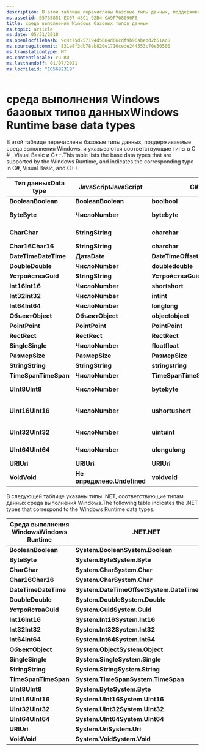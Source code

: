 ```yaml
---
description: В этой таблице перечислены базовые типы данных, поддерживаемые среда выполнения Windows, и указываются соответствующие типы в C \# , Visual Basic и C++.
ms.assetid: B5735851-EC07-48C1-92B4-CA9F768096F6
title: среда выполнения Windows базовых типов данных
ms.topic: article
ms.date: 05/31/2018
ms.openlocfilehash: 9c9c75d257194d5684d66cdf9b96abebd2b51ac8
ms.sourcegitcommit: 831e8f3db78ab820e1710cede244553c70e50500
ms.translationtype: MT
ms.contentlocale: ru-RU
ms.lasthandoff: 01/07/2021
ms.locfileid: "105692319"
---
```

# <a name="windows-runtime-base-data-types"></a><span data-ttu-id="03a73-103">среда выполнения Windows базовых типов данных</span><span class="sxs-lookup"><span data-stu-id="03a73-103">Windows Runtime base data types</span></span>

<span data-ttu-id="03a73-104">В этой таблице перечислены базовые типы данных, поддерживаемые среда выполнения Windows, и указываются соответствующие типы в C \# , Visual Basic и C++.</span><span class="sxs-lookup"><span data-stu-id="03a73-104">This table lists the base data types that are supported by the Windows Runtime, and indicates the corresponding type in C\#, Visual Basic, and C++.</span></span>



| <span data-ttu-id="03a73-105">Тип данных</span><span class="sxs-lookup"><span data-stu-id="03a73-105">Data type</span></span>    | <span data-ttu-id="03a73-106">JavaScript</span><span class="sxs-lookup"><span data-stu-id="03a73-106">JavaScript</span></span>    | <span data-ttu-id="03a73-107">C\#</span><span class="sxs-lookup"><span data-stu-id="03a73-107">C\#</span></span>                | <span data-ttu-id="03a73-108">VB</span><span class="sxs-lookup"><span data-stu-id="03a73-108">VB</span></span>                 | <span data-ttu-id="03a73-109">C++</span><span class="sxs-lookup"><span data-stu-id="03a73-109">C++</span></span>                    |
|--------------|---------------|--------------------|--------------------|------------------------|
| <span data-ttu-id="03a73-110">**Boolean**</span><span class="sxs-lookup"><span data-stu-id="03a73-110">**Boolean**</span></span>  | <span data-ttu-id="03a73-111">**Boolean**</span><span class="sxs-lookup"><span data-stu-id="03a73-111">**Boolean**</span></span>   | <span data-ttu-id="03a73-112">**bool**</span><span class="sxs-lookup"><span data-stu-id="03a73-112">**bool**</span></span>           | <span data-ttu-id="03a73-113">**Boolean**</span><span class="sxs-lookup"><span data-stu-id="03a73-113">**Boolean**</span></span>        | <span data-ttu-id="03a73-114">**bool**</span><span class="sxs-lookup"><span data-stu-id="03a73-114">**bool**</span></span>               |
| <span data-ttu-id="03a73-115">**Byte**</span><span class="sxs-lookup"><span data-stu-id="03a73-115">**Byte**</span></span>     | <span data-ttu-id="03a73-116">**Число**</span><span class="sxs-lookup"><span data-stu-id="03a73-116">**Number**</span></span>    | <span data-ttu-id="03a73-117">**byte**</span><span class="sxs-lookup"><span data-stu-id="03a73-117">**byte**</span></span>           | <span data-ttu-id="03a73-118">**Byte**</span><span class="sxs-lookup"><span data-stu-id="03a73-118">**Byte**</span></span>           | <span data-ttu-id="03a73-119">**unsigned char**</span><span class="sxs-lookup"><span data-stu-id="03a73-119">**unsigned char**</span></span>      |
| <span data-ttu-id="03a73-120">**Char**</span><span class="sxs-lookup"><span data-stu-id="03a73-120">**Char**</span></span>     | <span data-ttu-id="03a73-121">**String**</span><span class="sxs-lookup"><span data-stu-id="03a73-121">**String**</span></span>    | <span data-ttu-id="03a73-122">**char**</span><span class="sxs-lookup"><span data-stu-id="03a73-122">**char**</span></span>           | <span data-ttu-id="03a73-123">**Char**</span><span class="sxs-lookup"><span data-stu-id="03a73-123">**Char**</span></span>           | <span data-ttu-id="03a73-124">**unsigned char**</span><span class="sxs-lookup"><span data-stu-id="03a73-124">**unsigned char**</span></span>      |
| <span data-ttu-id="03a73-125">**Char16**</span><span class="sxs-lookup"><span data-stu-id="03a73-125">**Char16**</span></span>   | <span data-ttu-id="03a73-126">**String**</span><span class="sxs-lookup"><span data-stu-id="03a73-126">**String**</span></span>    | <span data-ttu-id="03a73-127">**char**</span><span class="sxs-lookup"><span data-stu-id="03a73-127">**char**</span></span>           | <span data-ttu-id="03a73-128">**Char**</span><span class="sxs-lookup"><span data-stu-id="03a73-128">**Char**</span></span>           | <span data-ttu-id="03a73-129">**WCHAR \_ t**</span><span class="sxs-lookup"><span data-stu-id="03a73-129">**wchar\_t**</span></span>           |
| <span data-ttu-id="03a73-130">**DateTime**</span><span class="sxs-lookup"><span data-stu-id="03a73-130">**DateTime**</span></span> | <span data-ttu-id="03a73-131">**Дата**</span><span class="sxs-lookup"><span data-stu-id="03a73-131">**Date**</span></span>      | <span data-ttu-id="03a73-132">**DateTimeOffset**</span><span class="sxs-lookup"><span data-stu-id="03a73-132">**DateTimeOffset**</span></span> | <span data-ttu-id="03a73-133">**DateTimeOffset**</span><span class="sxs-lookup"><span data-stu-id="03a73-133">**DateTimeOffset**</span></span> | <span data-ttu-id="03a73-134">**DateTime**</span><span class="sxs-lookup"><span data-stu-id="03a73-134">**DateTime**</span></span>           |
| <span data-ttu-id="03a73-135">**Double**</span><span class="sxs-lookup"><span data-stu-id="03a73-135">**Double**</span></span>   | <span data-ttu-id="03a73-136">**Число**</span><span class="sxs-lookup"><span data-stu-id="03a73-136">**Number**</span></span>    | <span data-ttu-id="03a73-137">**double**</span><span class="sxs-lookup"><span data-stu-id="03a73-137">**double**</span></span>         | <span data-ttu-id="03a73-138">**Double**</span><span class="sxs-lookup"><span data-stu-id="03a73-138">**Double**</span></span>         | <span data-ttu-id="03a73-139">**double**</span><span class="sxs-lookup"><span data-stu-id="03a73-139">**double**</span></span>             |
| <span data-ttu-id="03a73-140">**Устройства**</span><span class="sxs-lookup"><span data-stu-id="03a73-140">**Guid**</span></span>     | <span data-ttu-id="03a73-141">**String**</span><span class="sxs-lookup"><span data-stu-id="03a73-141">**String**</span></span>    | <span data-ttu-id="03a73-142">**Устройства**</span><span class="sxs-lookup"><span data-stu-id="03a73-142">**Guid**</span></span>           | <span data-ttu-id="03a73-143">**Устройства**</span><span class="sxs-lookup"><span data-stu-id="03a73-143">**Guid**</span></span>           | <span data-ttu-id="03a73-144">**Устройства**</span><span class="sxs-lookup"><span data-stu-id="03a73-144">**Guid**</span></span>               |
| <span data-ttu-id="03a73-145">**Int16**</span><span class="sxs-lookup"><span data-stu-id="03a73-145">**Int16**</span></span>    | <span data-ttu-id="03a73-146">**Число**</span><span class="sxs-lookup"><span data-stu-id="03a73-146">**Number**</span></span>    | <span data-ttu-id="03a73-147">**short**</span><span class="sxs-lookup"><span data-stu-id="03a73-147">**short**</span></span>          | <span data-ttu-id="03a73-148">**Short**</span><span class="sxs-lookup"><span data-stu-id="03a73-148">**Short**</span></span>          | <span data-ttu-id="03a73-149">**short**</span><span class="sxs-lookup"><span data-stu-id="03a73-149">**short**</span></span>              |
| <span data-ttu-id="03a73-150">**Int32**</span><span class="sxs-lookup"><span data-stu-id="03a73-150">**Int32**</span></span>    | <span data-ttu-id="03a73-151">**Число**</span><span class="sxs-lookup"><span data-stu-id="03a73-151">**Number**</span></span>    | <span data-ttu-id="03a73-152">**int**</span><span class="sxs-lookup"><span data-stu-id="03a73-152">**int**</span></span>            | <span data-ttu-id="03a73-153">**Integer**</span><span class="sxs-lookup"><span data-stu-id="03a73-153">**Integer**</span></span>        | <span data-ttu-id="03a73-154">**int**</span><span class="sxs-lookup"><span data-stu-id="03a73-154">**int**</span></span>                |
| <span data-ttu-id="03a73-155">**Int64**</span><span class="sxs-lookup"><span data-stu-id="03a73-155">**Int64**</span></span>    | <span data-ttu-id="03a73-156">**Число**</span><span class="sxs-lookup"><span data-stu-id="03a73-156">**Number**</span></span>    | <span data-ttu-id="03a73-157">**long**</span><span class="sxs-lookup"><span data-stu-id="03a73-157">**long**</span></span>           | <span data-ttu-id="03a73-158">**Long**</span><span class="sxs-lookup"><span data-stu-id="03a73-158">**Long**</span></span>           | <span data-ttu-id="03a73-159">**\_\_Int64**</span><span class="sxs-lookup"><span data-stu-id="03a73-159">**\_\_int64**</span></span>          |
| <span data-ttu-id="03a73-160">**Объект**</span><span class="sxs-lookup"><span data-stu-id="03a73-160">**Object**</span></span>   | <span data-ttu-id="03a73-161">**Объект**</span><span class="sxs-lookup"><span data-stu-id="03a73-161">**Object**</span></span>    | <span data-ttu-id="03a73-162">**object**</span><span class="sxs-lookup"><span data-stu-id="03a73-162">**object**</span></span>         | <span data-ttu-id="03a73-163">**Объект**</span><span class="sxs-lookup"><span data-stu-id="03a73-163">**Object**</span></span>         | <span data-ttu-id="03a73-164">**Object^**</span><span class="sxs-lookup"><span data-stu-id="03a73-164">**Object^**</span></span>            |
| <span data-ttu-id="03a73-165">**Point**</span><span class="sxs-lookup"><span data-stu-id="03a73-165">**Point**</span></span>    | <span data-ttu-id="03a73-166">**Point**</span><span class="sxs-lookup"><span data-stu-id="03a73-166">**Point**</span></span>     | <span data-ttu-id="03a73-167">**Point**</span><span class="sxs-lookup"><span data-stu-id="03a73-167">**Point**</span></span>          | <span data-ttu-id="03a73-168">**Point**</span><span class="sxs-lookup"><span data-stu-id="03a73-168">**Point**</span></span>          | <span data-ttu-id="03a73-169">**Point**</span><span class="sxs-lookup"><span data-stu-id="03a73-169">**Point**</span></span>              |
| <span data-ttu-id="03a73-170">**Rect**</span><span class="sxs-lookup"><span data-stu-id="03a73-170">**Rect**</span></span>     | <span data-ttu-id="03a73-171">**Rect**</span><span class="sxs-lookup"><span data-stu-id="03a73-171">**Rect**</span></span>      | <span data-ttu-id="03a73-172">**Rect**</span><span class="sxs-lookup"><span data-stu-id="03a73-172">**Rect**</span></span>           | <span data-ttu-id="03a73-173">**Rect**</span><span class="sxs-lookup"><span data-stu-id="03a73-173">**Rect**</span></span>           | <span data-ttu-id="03a73-174">**Rect**</span><span class="sxs-lookup"><span data-stu-id="03a73-174">**Rect**</span></span>               |
| <span data-ttu-id="03a73-175">**Single**</span><span class="sxs-lookup"><span data-stu-id="03a73-175">**Single**</span></span>   | <span data-ttu-id="03a73-176">**Число**</span><span class="sxs-lookup"><span data-stu-id="03a73-176">**Number**</span></span>    | <span data-ttu-id="03a73-177">**float**</span><span class="sxs-lookup"><span data-stu-id="03a73-177">**float**</span></span>          | <span data-ttu-id="03a73-178">**Single**</span><span class="sxs-lookup"><span data-stu-id="03a73-178">**Single**</span></span>         | <span data-ttu-id="03a73-179">**float**</span><span class="sxs-lookup"><span data-stu-id="03a73-179">**float**</span></span>              |
| <span data-ttu-id="03a73-180">**Размер**</span><span class="sxs-lookup"><span data-stu-id="03a73-180">**Size**</span></span>     | <span data-ttu-id="03a73-181">**Размер**</span><span class="sxs-lookup"><span data-stu-id="03a73-181">**Size**</span></span>      | <span data-ttu-id="03a73-182">**Размер**</span><span class="sxs-lookup"><span data-stu-id="03a73-182">**Size**</span></span>           | <span data-ttu-id="03a73-183">**Размер**</span><span class="sxs-lookup"><span data-stu-id="03a73-183">**Size**</span></span>           | <span data-ttu-id="03a73-184">**Размер**</span><span class="sxs-lookup"><span data-stu-id="03a73-184">**Size**</span></span>               |
| <span data-ttu-id="03a73-185">**String**</span><span class="sxs-lookup"><span data-stu-id="03a73-185">**String**</span></span>   | <span data-ttu-id="03a73-186">**String**</span><span class="sxs-lookup"><span data-stu-id="03a73-186">**String**</span></span>    | <span data-ttu-id="03a73-187">**string**</span><span class="sxs-lookup"><span data-stu-id="03a73-187">**string**</span></span>         | <span data-ttu-id="03a73-188">**String**</span><span class="sxs-lookup"><span data-stu-id="03a73-188">**String**</span></span>         | <span data-ttu-id="03a73-189">**String^**</span><span class="sxs-lookup"><span data-stu-id="03a73-189">**String^**</span></span>            |
| <span data-ttu-id="03a73-190">**TimeSpan**</span><span class="sxs-lookup"><span data-stu-id="03a73-190">**TimeSpan**</span></span> | <span data-ttu-id="03a73-191">**Число**</span><span class="sxs-lookup"><span data-stu-id="03a73-191">**Number**</span></span>    | <span data-ttu-id="03a73-192">**TimeSpan**</span><span class="sxs-lookup"><span data-stu-id="03a73-192">**TimeSpan**</span></span>       | <span data-ttu-id="03a73-193">**TimeSpan**</span><span class="sxs-lookup"><span data-stu-id="03a73-193">**TimeSpan**</span></span>       | <span data-ttu-id="03a73-194">**TimeSpan**</span><span class="sxs-lookup"><span data-stu-id="03a73-194">**TimeSpan**</span></span>           |
| <span data-ttu-id="03a73-195">**UInt8**</span><span class="sxs-lookup"><span data-stu-id="03a73-195">**UInt8**</span></span>    | <span data-ttu-id="03a73-196">**Число**</span><span class="sxs-lookup"><span data-stu-id="03a73-196">**Number**</span></span>    | <span data-ttu-id="03a73-197">**byte**</span><span class="sxs-lookup"><span data-stu-id="03a73-197">**byte**</span></span>           | <span data-ttu-id="03a73-198">**Byte**</span><span class="sxs-lookup"><span data-stu-id="03a73-198">**Byte**</span></span>           | <span data-ttu-id="03a73-199">**unsigned char**</span><span class="sxs-lookup"><span data-stu-id="03a73-199">**unsigned char**</span></span>      |
| <span data-ttu-id="03a73-200">**UInt16**</span><span class="sxs-lookup"><span data-stu-id="03a73-200">**UInt16**</span></span>   | <span data-ttu-id="03a73-201">**Число**</span><span class="sxs-lookup"><span data-stu-id="03a73-201">**Number**</span></span>    | <span data-ttu-id="03a73-202">**ushort**</span><span class="sxs-lookup"><span data-stu-id="03a73-202">**ushort**</span></span>         | <span data-ttu-id="03a73-203">**UShort**</span><span class="sxs-lookup"><span data-stu-id="03a73-203">**UShort**</span></span>         | <span data-ttu-id="03a73-204">**unsigned short**</span><span class="sxs-lookup"><span data-stu-id="03a73-204">**unsigned short**</span></span>     |
| <span data-ttu-id="03a73-205">**UInt32**</span><span class="sxs-lookup"><span data-stu-id="03a73-205">**UInt32**</span></span>   | <span data-ttu-id="03a73-206">**Число**</span><span class="sxs-lookup"><span data-stu-id="03a73-206">**Number**</span></span>    | <span data-ttu-id="03a73-207">**uint**</span><span class="sxs-lookup"><span data-stu-id="03a73-207">**uint**</span></span>           | <span data-ttu-id="03a73-208">**UInteger**</span><span class="sxs-lookup"><span data-stu-id="03a73-208">**UInteger**</span></span>       | <span data-ttu-id="03a73-209">**unsigned int**</span><span class="sxs-lookup"><span data-stu-id="03a73-209">**unsigned int**</span></span>       |
| <span data-ttu-id="03a73-210">**UInt64**</span><span class="sxs-lookup"><span data-stu-id="03a73-210">**UInt64**</span></span>   | <span data-ttu-id="03a73-211">**Число**</span><span class="sxs-lookup"><span data-stu-id="03a73-211">**Number**</span></span>    | <span data-ttu-id="03a73-212">**ulong**</span><span class="sxs-lookup"><span data-stu-id="03a73-212">**ulong**</span></span>          | <span data-ttu-id="03a73-213">**ULong**</span><span class="sxs-lookup"><span data-stu-id="03a73-213">**ULong**</span></span>          | <span data-ttu-id="03a73-214">**Int64 без знака \_ \_**</span><span class="sxs-lookup"><span data-stu-id="03a73-214">**unsigned \_\_int64**</span></span> |
| <span data-ttu-id="03a73-215">**URI**</span><span class="sxs-lookup"><span data-stu-id="03a73-215">**Uri**</span></span>      | <span data-ttu-id="03a73-216">**URI**</span><span class="sxs-lookup"><span data-stu-id="03a73-216">**Uri**</span></span>       | <span data-ttu-id="03a73-217">**URI**</span><span class="sxs-lookup"><span data-stu-id="03a73-217">**Uri**</span></span>            | <span data-ttu-id="03a73-218">**URI**</span><span class="sxs-lookup"><span data-stu-id="03a73-218">**Uri**</span></span>            | <span data-ttu-id="03a73-219">**URI ^**</span><span class="sxs-lookup"><span data-stu-id="03a73-219">**Uri^**</span></span>               |
| <span data-ttu-id="03a73-220">**Void**</span><span class="sxs-lookup"><span data-stu-id="03a73-220">**Void**</span></span>     | <span data-ttu-id="03a73-221">**Не определено.**</span><span class="sxs-lookup"><span data-stu-id="03a73-221">**Undefined**</span></span> | <span data-ttu-id="03a73-222">**void**</span><span class="sxs-lookup"><span data-stu-id="03a73-222">**void**</span></span>           | <span data-ttu-id="03a73-223">**Void**</span><span class="sxs-lookup"><span data-stu-id="03a73-223">**Void**</span></span>           | <span data-ttu-id="03a73-224">**void**</span><span class="sxs-lookup"><span data-stu-id="03a73-224">**void**</span></span>               |



 

<span data-ttu-id="03a73-225">В следующей таблице указаны типы .NET, соответствующие типам данных среда выполнения Windows.</span><span class="sxs-lookup"><span data-stu-id="03a73-225">The following table indicates the .NET types that correspond to the Windows Runtime data types.</span></span>



| <span data-ttu-id="03a73-226">Среда выполнения Windows</span><span class="sxs-lookup"><span data-stu-id="03a73-226">Windows Runtime</span></span> | <span data-ttu-id="03a73-227">.NET</span><span class="sxs-lookup"><span data-stu-id="03a73-227">.NET</span></span>                      |
|-----------------|---------------------------|
| <span data-ttu-id="03a73-228">**Boolean**</span><span class="sxs-lookup"><span data-stu-id="03a73-228">**Boolean**</span></span>     | <span data-ttu-id="03a73-229">**System.Boolean**</span><span class="sxs-lookup"><span data-stu-id="03a73-229">**System.Boolean**</span></span>        |
| <span data-ttu-id="03a73-230">**Byte**</span><span class="sxs-lookup"><span data-stu-id="03a73-230">**Byte**</span></span>        | <span data-ttu-id="03a73-231">**System.Byte**</span><span class="sxs-lookup"><span data-stu-id="03a73-231">**System.Byte**</span></span>           |
| <span data-ttu-id="03a73-232">**Char**</span><span class="sxs-lookup"><span data-stu-id="03a73-232">**Char**</span></span>        | <span data-ttu-id="03a73-233">**System.Char**</span><span class="sxs-lookup"><span data-stu-id="03a73-233">**System.Char**</span></span>           |
| <span data-ttu-id="03a73-234">**Char16**</span><span class="sxs-lookup"><span data-stu-id="03a73-234">**Char16**</span></span>      | <span data-ttu-id="03a73-235">**System.Char**</span><span class="sxs-lookup"><span data-stu-id="03a73-235">**System.Char**</span></span>           |
| <span data-ttu-id="03a73-236">**DateTime**</span><span class="sxs-lookup"><span data-stu-id="03a73-236">**DateTime**</span></span>    | <span data-ttu-id="03a73-237">**System.DateTimeOffset**</span><span class="sxs-lookup"><span data-stu-id="03a73-237">**System.DateTimeOffset**</span></span> |
| <span data-ttu-id="03a73-238">**Double**</span><span class="sxs-lookup"><span data-stu-id="03a73-238">**Double**</span></span>      | <span data-ttu-id="03a73-239">**System.Double**</span><span class="sxs-lookup"><span data-stu-id="03a73-239">**System.Double**</span></span>         |
| <span data-ttu-id="03a73-240">**Устройства**</span><span class="sxs-lookup"><span data-stu-id="03a73-240">**Guid**</span></span>        | <span data-ttu-id="03a73-241">**System.Guid**</span><span class="sxs-lookup"><span data-stu-id="03a73-241">**System.Guid**</span></span>           |
| <span data-ttu-id="03a73-242">**Int16**</span><span class="sxs-lookup"><span data-stu-id="03a73-242">**Int16**</span></span>       | <span data-ttu-id="03a73-243">**System.Int16**</span><span class="sxs-lookup"><span data-stu-id="03a73-243">**System.Int16**</span></span>          |
| <span data-ttu-id="03a73-244">**Int32**</span><span class="sxs-lookup"><span data-stu-id="03a73-244">**Int32**</span></span>       | <span data-ttu-id="03a73-245">**System.Int32**</span><span class="sxs-lookup"><span data-stu-id="03a73-245">**System.Int32**</span></span>          |
| <span data-ttu-id="03a73-246">**Int64**</span><span class="sxs-lookup"><span data-stu-id="03a73-246">**Int64**</span></span>       | <span data-ttu-id="03a73-247">**System.Int64**</span><span class="sxs-lookup"><span data-stu-id="03a73-247">**System.Int64**</span></span>          |
| <span data-ttu-id="03a73-248">**Объект**</span><span class="sxs-lookup"><span data-stu-id="03a73-248">**Object**</span></span>      | <span data-ttu-id="03a73-249">**System.Object**</span><span class="sxs-lookup"><span data-stu-id="03a73-249">**System.Object**</span></span>         |
| <span data-ttu-id="03a73-250">**Single**</span><span class="sxs-lookup"><span data-stu-id="03a73-250">**Single**</span></span>      | <span data-ttu-id="03a73-251">**System.Single**</span><span class="sxs-lookup"><span data-stu-id="03a73-251">**System.Single**</span></span>         |
| <span data-ttu-id="03a73-252">**String**</span><span class="sxs-lookup"><span data-stu-id="03a73-252">**String**</span></span>      | <span data-ttu-id="03a73-253">**System.String**</span><span class="sxs-lookup"><span data-stu-id="03a73-253">**System.String**</span></span>         |
| <span data-ttu-id="03a73-254">**TimeSpan**</span><span class="sxs-lookup"><span data-stu-id="03a73-254">**TimeSpan**</span></span>    | <span data-ttu-id="03a73-255">**System.TimeSpan**</span><span class="sxs-lookup"><span data-stu-id="03a73-255">**System.TimeSpan**</span></span>       |
| <span data-ttu-id="03a73-256">**UInt8**</span><span class="sxs-lookup"><span data-stu-id="03a73-256">**UInt8**</span></span>       | <span data-ttu-id="03a73-257">**System.Byte**</span><span class="sxs-lookup"><span data-stu-id="03a73-257">**System.Byte**</span></span>           |
| <span data-ttu-id="03a73-258">**UInt16**</span><span class="sxs-lookup"><span data-stu-id="03a73-258">**UInt16**</span></span>      | <span data-ttu-id="03a73-259">**System.UInt16**</span><span class="sxs-lookup"><span data-stu-id="03a73-259">**System.UInt16**</span></span>         |
| <span data-ttu-id="03a73-260">**UInt32**</span><span class="sxs-lookup"><span data-stu-id="03a73-260">**UInt32**</span></span>      | <span data-ttu-id="03a73-261">**System.UInt32**</span><span class="sxs-lookup"><span data-stu-id="03a73-261">**System.UInt32**</span></span>         |
| <span data-ttu-id="03a73-262">**UInt64**</span><span class="sxs-lookup"><span data-stu-id="03a73-262">**UInt64**</span></span>      | <span data-ttu-id="03a73-263">**System.UInt64**</span><span class="sxs-lookup"><span data-stu-id="03a73-263">**System.UInt64**</span></span>         |
| <span data-ttu-id="03a73-264">**URI**</span><span class="sxs-lookup"><span data-stu-id="03a73-264">**Uri**</span></span>         | <span data-ttu-id="03a73-265">**System.Uri**</span><span class="sxs-lookup"><span data-stu-id="03a73-265">**System.Uri**</span></span>            |
| <span data-ttu-id="03a73-266">**Void**</span><span class="sxs-lookup"><span data-stu-id="03a73-266">**Void**</span></span>        | <span data-ttu-id="03a73-267">**System.Void**</span><span class="sxs-lookup"><span data-stu-id="03a73-267">**System.Void**</span></span>           |



 

 

 



